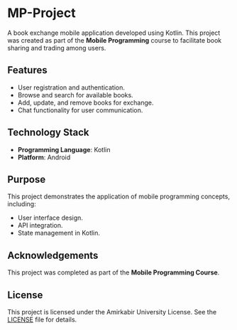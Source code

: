 # MP-Project  

A book exchange mobile application developed using Kotlin. This project was created as part of the **Mobile Programming** course to facilitate book sharing and trading among users.  

## Features  
- User registration and authentication.  
- Browse and search for available books.  
- Add, update, and remove books for exchange.  
- Chat functionality for user communication.  

## Technology Stack  
- **Programming Language**: Kotlin  
- **Platform**: Android  

## Purpose  
This project demonstrates the application of mobile programming concepts, including:  
- User interface design.  
- API integration.  
- State management in Kotlin.  

## Acknowledgements  
This project was completed as part of the **Mobile Programming Course**.  

## License  
This project is licensed under the Amirkabir University License. See the [LICENSE](LICENSE) file for details.  
